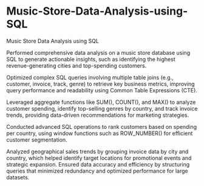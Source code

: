 # Music-Store-Data-Analysis-using-SQL
Music Store Data Analysis using SQL

Performed comprehensive data analysis on a music store database using SQL to generate actionable insights, such as identifying the highest revenue-generating cities and top-spending customers.

Optimized complex SQL queries involving multiple table joins (e.g., customer, invoice, track, genre) to retrieve key business metrics, improving query performance and readability using Common Table Expressions (CTE).

Leveraged aggregate functions like SUM(), COUNT(), and MAX() to analyze customer spending, identify top-selling genres by country, and track invoice trends, providing data-driven recommendations for marketing strategies.

Conducted advanced SQL operations to rank customers based on spending per country, using window functions such as ROW_NUMBER() for efficient customer segmentation.

Analyzed geographical sales trends by grouping invoice data by city and country, which helped identify target locations for promotional events and strategic expansion.
Ensured data accuracy and efficiency by structuring queries that minimized redundancy and optimized performance for large datasets.

